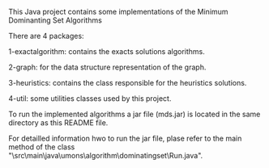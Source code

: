 This Java project contains some implementations of the Minimum Dominanting Set Algorithms

There are 4 packages:

1-exactalgorithm: contains the exacts solutions algorithms.

2-graph: for the data structure representation of the graph.

3-heuristics: contains the class responsible for the heuristics solutions.

4-util: some utilities classes used by this project.

To run the implemented algorithms  a jar file (mds.jar) is located in the same directory as this README file.


For detailled information hwo to run the jar file, plase refer to the main method of the class "\src\main\java\umons\algorithm\dominatingset\Run.java".
